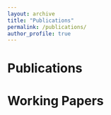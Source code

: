 ```yaml
---
layout: archive
title: "Publications"
permalink: /publications/
author_profile: true
---
```


# Publications

# Working Papers

